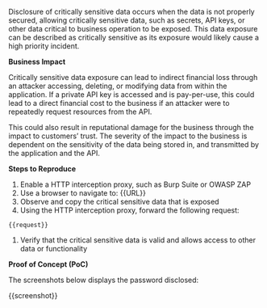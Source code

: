Disclosure of critically sensitive data occurs when the data is not properly secured, allowing critically sensitive data, such as secrets, API keys, or other data critical to business operation to be exposed. This data exposure can be described as critically sensitive as its exposure would likely cause a high priority incident.

**Business Impact**

Critically sensitive data exposure can lead to indirect financial loss through an attacker accessing, deleting, or modifying data from within the application. If a private API key is accessed and is pay-per-use, this could lead to a direct financial cost to the business if an attacker were to repeatedly request resources from the API.

This could also result in reputational damage for the business through the impact to customers’ trust. The severity of the impact to the business is dependent on the sensitivity of the data being stored in, and transmitted by the application and the API.

**Steps to Reproduce**

1. Enable a HTTP interception proxy, such as Burp Suite or OWASP ZAP
1. Use a browser to navigate to: {{URL}}
1. Observe and copy the critical sensitive data that is exposed
1. Using the HTTP interception proxy, forward the following request:

```http
{{request}}
```

1. Verify that the critical sensitive data is valid and allows access to other data or functionality

**Proof of Concept (PoC)**

The screenshots below displays the password disclosed:

{{screenshot}}
